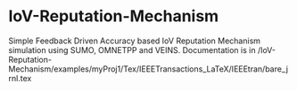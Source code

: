 # IoV-Reputation-Mechanism
Simple Feedback Driven Accuracy based IoV Reputation Mechanism simulation using SUMO, OMNETPP and VEINS.
Documentation is in /IoV-Reputation-Mechanism/examples/myProj1/Tex/IEEETransactions_LaTeX/IEEEtran/bare_jrnl.tex
